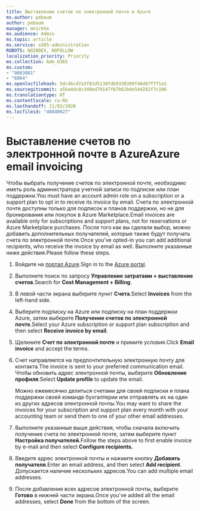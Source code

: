 ```yaml
---
title: Выставление счетов по электронной почте в Azure
ms.author: pebaum
author: pebaum
manager: mnirkhe
ms.audience: Admin
ms.topic: article
ms.service: o365-administration
ROBOTS: NOINDEX, NOFOLLOW
localization_priority: Priority
ms.collection: Adm_O365
ms.custom:
- "9003801"
- "6864"
ms.openlocfilehash: 5dc4bcd7a3f81d5130fdb9330280f46d87fff1a1
ms.sourcegitcommit: a5ba4dc8c349ed79147f67b62bde544281f7c106
ms.translationtype: HT
ms.contentlocale: ru-RU
ms.lasthandoff: 11/03/2020
ms.locfileid: "48840627"
---
```

# <a name="azure-email-invoicing"></a><span data-ttu-id="cf790-102">Выставление счетов по электронной почте в Azure</span><span class="sxs-lookup"><span data-stu-id="cf790-102">Azure email invoicing</span></span>

<span data-ttu-id="cf790-103">Чтобы выбрать получение счетов по электронной почте, необходимо иметь роль администратора учетной записи по подписке или план поддержки.</span><span class="sxs-lookup"><span data-stu-id="cf790-103">You must have an account admin role on a subscription or a support plan to opt in to receive its invoice by email.</span></span> <span data-ttu-id="cf790-104">Счета по электронной почте доступны только для подписок и планов поддержки, но не для бронирования или покупок в Azure Marketplace.</span><span class="sxs-lookup"><span data-stu-id="cf790-104">Email invoices are available only for subscriptions and support plans, not for reservations or Azure Marketplace purchases.</span></span> <span data-ttu-id="cf790-105">После того как вы сделали выбор, можно добавить дополнительных получателей, которые также будут получать счета по электронной почте.</span><span class="sxs-lookup"><span data-stu-id="cf790-105">Once you've opted-in you can add additional recipients, who receive the invoice by email as well.</span></span> <span data-ttu-id="cf790-106">Выполните указанные ниже действия.</span><span class="sxs-lookup"><span data-stu-id="cf790-106">Please follow these steps.</span></span>

1. <span data-ttu-id="cf790-107">Войдите на [портал Azure](https://portal.azure.com/).</span><span class="sxs-lookup"><span data-stu-id="cf790-107">Sign in to the [Azure portal](https://portal.azure.com/).</span></span>
2. <span data-ttu-id="cf790-108">Выполните поиск по запросу **Управление затратами + выставление счетов**.</span><span class="sxs-lookup"><span data-stu-id="cf790-108">Search for **Cost Management + Billing**.</span></span>
3. <span data-ttu-id="cf790-109">В левой части экрана выберите пункт **Счета**.</span><span class="sxs-lookup"><span data-stu-id="cf790-109">Select **Invoices** from the left-hand side.</span></span>
4. <span data-ttu-id="cf790-110">Выберите подписку на Azure или подписку на план поддержки Azure, затем выберите **Получение счетов по электронной почте**.</span><span class="sxs-lookup"><span data-stu-id="cf790-110">Select your Azure subscription or support plan subscription and then select **Receive invoice by email**.</span></span>
5. <span data-ttu-id="cf790-111">Щелкните **Счет по электронной почте** и примите условия.</span><span class="sxs-lookup"><span data-stu-id="cf790-111">Click **Email invoice** and accept the terms.</span></span>
6. <span data-ttu-id="cf790-112">Счет направляется на предпочтительную электронную почту для контакта.</span><span class="sxs-lookup"><span data-stu-id="cf790-112">The invoice is sent to your preferred communication email.</span></span> <span data-ttu-id="cf790-113">Чтобы обновить адрес электронной почты, выберите **Обновление профиля**.</span><span class="sxs-lookup"><span data-stu-id="cf790-113">Select **Update profile** to update the email.</span></span>  

    <span data-ttu-id="cf790-114">Можно ежемесячно делиться счетами для своей подписки и плана поддержки своей команде бухгалтерии или отправлять их на один из других адресов электронной почты.</span><span class="sxs-lookup"><span data-stu-id="cf790-114">You may want to share the invoices for your subscription and support plan every month with your accounting team or send them to one of your other email addresses.</span></span>  

7. <span data-ttu-id="cf790-115">Выполните указанные выше действия, чтобы сначала включить получение счета по электронной почте, затем выберите пункт **Настройка получателей.**</span><span class="sxs-lookup"><span data-stu-id="cf790-115">Follow the steps above to first enable invoice by e-mail and then select  **Configure recipients.**</span></span>
8. <span data-ttu-id="cf790-116">Введите адрес электронной почты и нажмите кнопку **Добавить получателя**.</span><span class="sxs-lookup"><span data-stu-id="cf790-116">Enter an email address, and then select **Add recipient**.</span></span> <span data-ttu-id="cf790-117">Допускается наличие нескольких адресов.</span><span class="sxs-lookup"><span data-stu-id="cf790-117">You can add multiple email addresses.</span></span>
9. <span data-ttu-id="cf790-118">После добавления всех адресов электронной почты, выберите **Готово** в нижней части экрана.</span><span class="sxs-lookup"><span data-stu-id="cf790-118">Once you've added all the email addresses, select **Done** from the bottom of the screen.</span></span>
